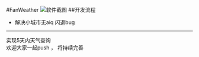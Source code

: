 #FanWeather
![软件截图](http://git.oschina.net/uploads/images/2016/0506/170415_078dbcb1_451432.png "软件截图")
##开发流程
* 解决小城市无aiq 闪退bug

<hr/>
实现5天内天气查询<br/>
欢迎大家一起push ， 将持续完善


